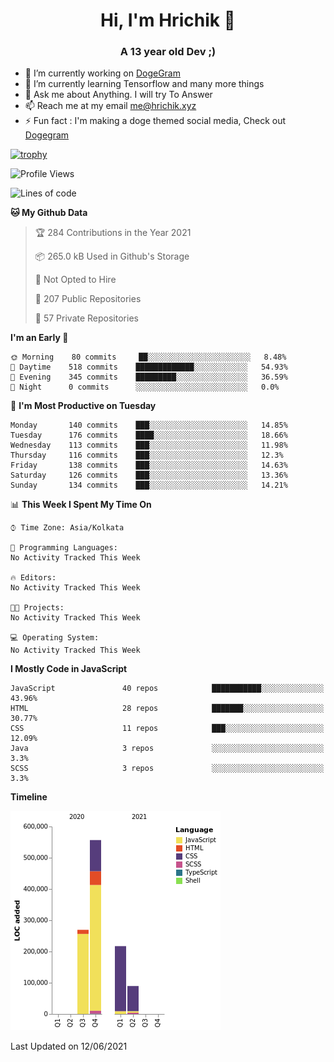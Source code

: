 <h1 align="center">Hi, I'm Hrichik 👋</h1>
<h3 align="center">A 13 year old Dev ;) </h3>


- 🔭 I’m currently working on [DogeGram](https://dogegram.xyz)
- 🌱 I’m currently learning Tensorflow and many more things
- 💬 Ask me about Anything. I will try To Answer
- 📫 Reach me at my email me@hrichik.xyz
- ⚡ Fun fact : I'm making a doge themed social media, Check out [Dogegram](https://dogegram.xyz)

[![trophy](https://github-profile-trophy.vercel.app/?username=hrichiksite)](https://github.com/ryo-ma/github-profile-trophy)



<!--START_SECTION:waka-->
![Profile Views](http://img.shields.io/badge/Profile%20Views-8-blue)

![Lines of code](https://img.shields.io/badge/From%20Hello%20World%20I%27ve%20Written-1.1%20million%20lines%20of%20code-blue)

**🐱 My Github Data** 

> 🏆 284 Contributions in the Year 2021
 > 
> 📦 265.0 kB Used in Github's Storage 
 > 
> 🚫 Not Opted to Hire
 > 
> 📜 207 Public Repositories 
 > 
> 🔑 57 Private Repositories  
 > 
**I'm an Early 🐤** 

```text
🌞 Morning    80 commits     ██░░░░░░░░░░░░░░░░░░░░░░░   8.48% 
🌆 Daytime    518 commits    █████████████░░░░░░░░░░░░   54.93% 
🌃 Evening    345 commits    █████████░░░░░░░░░░░░░░░░   36.59% 
🌙 Night      0 commits      ░░░░░░░░░░░░░░░░░░░░░░░░░   0.0%

```
📅 **I'm Most Productive on Tuesday** 

```text
Monday       140 commits    ███░░░░░░░░░░░░░░░░░░░░░░   14.85% 
Tuesday      176 commits    ████░░░░░░░░░░░░░░░░░░░░░   18.66% 
Wednesday    113 commits    ███░░░░░░░░░░░░░░░░░░░░░░   11.98% 
Thursday     116 commits    ███░░░░░░░░░░░░░░░░░░░░░░   12.3% 
Friday       138 commits    ███░░░░░░░░░░░░░░░░░░░░░░   14.63% 
Saturday     126 commits    ███░░░░░░░░░░░░░░░░░░░░░░   13.36% 
Sunday       134 commits    ███░░░░░░░░░░░░░░░░░░░░░░   14.21%

```


📊 **This Week I Spent My Time On** 

```text
⌚︎ Time Zone: Asia/Kolkata

💬 Programming Languages: 
No Activity Tracked This Week

🔥 Editors: 
No Activity Tracked This Week

🐱‍💻 Projects: 
No Activity Tracked This Week

💻 Operating System: 
No Activity Tracked This Week

```

**I Mostly Code in JavaScript** 

```text
JavaScript               40 repos            ███████████░░░░░░░░░░░░░░   43.96% 
HTML                     28 repos            ███████░░░░░░░░░░░░░░░░░░   30.77% 
CSS                      11 repos            ███░░░░░░░░░░░░░░░░░░░░░░   12.09% 
Java                     3 repos             ░░░░░░░░░░░░░░░░░░░░░░░░░   3.3% 
SCSS                     3 repos             ░░░░░░░░░░░░░░░░░░░░░░░░░   3.3%

```


**Timeline**

![Chart not found](https://raw.githubusercontent.com/hrichiksite/hrichiksite/master/charts/bar_graph.png) 


 Last Updated on 12/06/2021
<!--END_SECTION:waka-->
